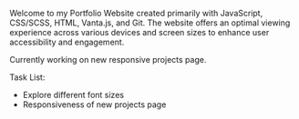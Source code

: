 Welcome to my Portfolio Website created primarily with JavaScript, CSS/SCSS, HTML, Vanta.js, and Git. 
The website offers an optimal viewing experience across various devices and screen sizes to enhance user accessibility and engagement. 


Currently working on new responsive projects page.

Task List:
* Explore different font sizes
* Responsiveness of new projects page
